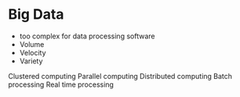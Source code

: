 # Big Data

- too complex for data processing software
- Volume
- Velocity
- Variety

Clustered computing
Parallel computing
Distributed computing
Batch processing
Real time processing

